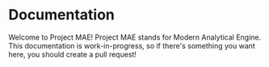# Documentation

Welcome to Project MAE! Project MAE stands for Modern Analytical Engine. This
documentation is work-in-progress, so if there's something you want here, you should
create a pull request!

